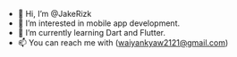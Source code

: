 - 👋 Hi, I’m @JakeRizk
- 👀 I’m interested in mobile app development.
- 🌱 I’m currently learning Dart and Flutter.
- 📫 You can reach me with (waiyankyaw2121@gmail.com)

<!---
JakeRizk/JakeRizk is a ✨ special ✨ repository because its `README.md` (this file) appears on your GitHub profile.
You can click the Preview link to take a look at your changes.
--->
